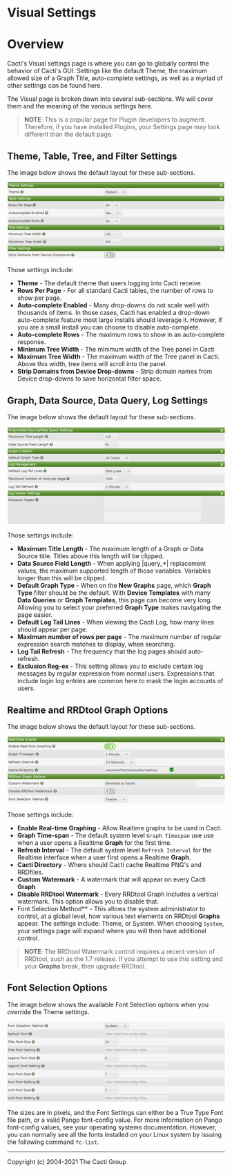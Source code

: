 # Visual Settings

# Overview

Cacti's Visual settings page is where you can go to globally control
the behavior of Cacti's GUI.  Settings like the default Theme, the
maximum allowed size of a Graph Title, auto-complete settings, as well
as a myriad of other settings can be found here.

The Visual page is broken down into several sub-sections.  We will
cover them and the meaning of the various settings here.

> **NOTE**: This is a popular page for Plugin developers to augment.
> Therefore, if you have installed Plugins, your Settings page may
> look different than the default page.

## Theme, Table, Tree, and Filter Settings

The image below shows the default layout for these sub-sections.

![Settings Visual Theme, Table, Tree and Filter](images/settings-visual-1.png)

Those settings include:

- **Theme** - The default theme that users logging into Cacti receive
- **Rows Per Page** - For all standard Cacti tables, the number of rows to
  show per page.
- **Auto-complete Enabled** - Many drop-downs do not scale well with thousands
  of items.  In those cases, Cacti has enabled a drop-down auto-complete feature
  most large installs should leverage it.  However, if you are a small install
  you can choose to disable auto-complete.
- **Auto-complete Rows** - The maximum rows to show in an auto-complete response.
- **Minimum Tree Width** - The minimum width of the Tree panel in Cacti
- **Maximum Tree Width** - The maximum width of the Tree panel in Cacti.  Above
  this width, tree items will scroll into the panel.
- **Strip Domains from Device Drop-downs** - Strip domain names from Device
  drop-downs to save horizontal filter space.

## Graph, Data Source, Data Query, Log Settings

The image below shows the default layout for these sub-sections.

![Graph, Data Source, Data Query, Log Settings](images/settings-visual-2.png)

Those settings include:

- **Maximum Title Length** - The maximum length of a Graph or Data Source title.
  Titles above this length will be clipped.
- **Data Source Field Length** - When applying |query_*| replacement values, the
  maximum supported length of those variables.  Variables longer than this will
  be clipped.
- **Default Graph Type** - When on the **New Graphs** page, which **Graph Type**
  filter should be the default.  With **Device Templates** with many
  **Data Queries** or **Graph Templates**, this page can become very long.
  Allowing you to select your preferred **Graph Type** makes navigating the
  page easier.
- **Default Log Tail Lines** - When viewing the Cacti Log, how many lines should
  appear per page.
- **Maximum number of rows per page** - The maximum number of regular expression
  search matches to display, when searching.
- **Log Tail Refresh** - The frequency that the log pages should auto-refresh.
- **Exclusion Reg-ex** - This setting allows you to exclude certain log messages
  by regular expression from normal users.  Expressions that include login
  log entries are common here to mask the login accounts of users.

## Realtime and RRDtool Graph Options

The image below shows the default layout for these sub-sections.

![Realtime and RRDtool Graph Options](images/settings-visual-3.png)

Those settings include:

- **Enable Real-time Graphing** - Allow Realtime graphs to be used in Cacti.
- **Graph Time-span** - The default system level `Graph Timespan` use use
  when a user opens a Realtime **Graph** for the first time.
- **Refresh Interval** - The default system level `Refresh Interval` for
  the Realtime interface when a user first opens a Realtime **Graph**.
- **Cacti Directory** - Where should Cacti cache Realtime PNG's and
  RRDfiles.
- **Custom Watermark** - A watermark that will appear on every Cacti
  **Graph**
- **Disable RRDtool Watermark** - Every RRDtool Graph includes a vertical
  watermark.  This option allows you to disable that.
- Font Selection Method** - This allows the system administrator to
  control, at a global level, how various text elements on RRDtool
  **Graphs** appear.  The settings include: Theme, or System.  When
  choosing `System`, your settings page will expand where you will
  then have additional control.

> **NOTE**: The RRDtool Watermark control requires a recent version of
> RRDtool, such as the 1.7 release.  If you attempt to use this setting
> and your **Graphs** break, then upgrade RRDtool.

## Font Selection Options

The image below shows the available Font Selection options when you
override the Theme settings.

![Font Selection Options](images/settings-visual-4.png)

The sizes are in pixels, and the Font Settings can either be a
True Type Font file path, or a valid Pango font-config value.
For more information on Pango font-config values, see your
operating systems documentation.  However, you can normally
see all the fonts installed on your Linux system by issuing
the following command `fc-list`.


---
Copyright (c) 2004-2021 The Cacti Group
